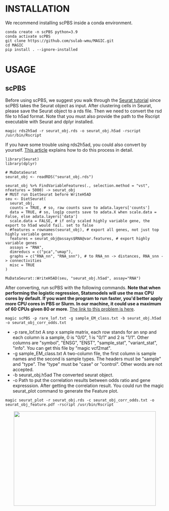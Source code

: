 # INSTALLATION
We recommend installing scPBS inside a conda environment.
```
conda create -n scPBS python=3.9
conda activate scPBS
git clone https://github.com/sulab-wmu/MAGIC.git
cd MAGIC
pip install . --ignore-installed
```
# USAGE
## scPBS
Before using scPBS, we suggest you walk through the [Seurat tutorial](https://satijalab.org/seurat/articles/pbmc3k_tutorial.html) since scPBS takes the Seurat object as input. After clustering cells in Seurat, please save the Seurat object to a rds file. Then we need to convert the rsd file to h5ad format. Note that you must also provide the path to the Rscript executable with Seurat and dplyr installed.
```
magic rds2h5ad -r seurat_obj.rds -o seurat_obj.h5ad -rscript /usr/bin/Rscript
```
If you have some trouble using rds2h5ad, you could also convert by yourself. [This article](https://zqfang.github.io/2020-04-28-seurat2scanpy/) explains how to do this process in detail. 
```
library(Seurat)
library(dplyr)

# MuDataSeurat
seurat_obj <- readRDS("seurat_obj.rds")

seurat_obj %>% FindVariableFeatures(., selection.method = "vst", nfeatures = 5000) -> seurat_obj
# MUST run DietSeurat before WriteH5AD
seu <- DietSeurat(
  seurat_obj,
  counts = TRUE, # so, raw counts save to adata.layers['counts']
  data = TRUE, # so, log1p counts save to adata.X when scale.data = False, else adata.layers['data']
  scale.data = FALSE, # if only scaled highly variable gene, the export to h5ad would fail. set to false
  #features = rownames(seurat_obj), # export all genes, not just top highly variable genes
  features = seurat_obj@assays$RNA@var.features, # export highly variable genes
  assays = "RNA",
  dimreducs = c("pca","umap"),
  graphs = c("RNA_nn", "RNA_snn"), # to RNA_nn -> distances, RNA_snn -> connectivities
  misc = TRUE
)

MuDataSeurat::WriteH5AD(seu, "seurat_obj.h5ad", assay="RNA")
```
After converting, run scPBS with the following commands. **Note that when performing the logistic regression, Statsmodels will use the max CPU cores by default. If you want the program to run faster, you'd better apply more CPU cores in PBS or Slurm. In our machine, it could use a maximum of 60 CPUs given 80 or more**. [The link to this problem is here](https://github.com/statsmodels/statsmodels/issues/2914).
```
magic scPBS -p rare_lof.txt -g sample_EM_class.txt -b seurat_obj.h5ad -o seurat_obj_corr_odds.txt
```
- -p rare_lof.txt  A snp x sample matrix, each row stands for an snp and each column is a sample, 0 is "0/0", 1 is "0/1" and 2 is "1/1". Other columns are "symbol", "ENSG", "ENST", "sample_stat", "variant_stat", "info". You can get this file by "magic vcf2mat".
- -g sample_EM_class.txt A two-column file, the first column is sample names and the second is sample types. The headers must be "sample" and "type". The "type" must be "case" or "control". Other words are not accepted.
- -b seurat_obj.h5ad The converted seurat object.
- -o Path to put the correlation results between odds ratio and gene expresssion.
After getting the correlation result. You could run the magic seurat_plot command to generate the Feature plot.
```
magic seurat_plot -r seurat_obj.rds -c seurat_obj_corr_odds.txt -o seurat_obj_feature.pdf -rscript /usr/bin/Rscript
```
<div align=center>
<img src="https://github.com/sulab-wmu/MAGIC/blob/main/pic/feature_plot.jpg" width="450" height="300"/>
</div>
